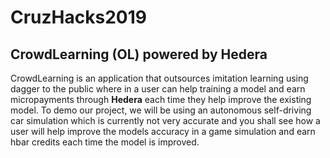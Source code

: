 # CruzHacks2019

## CrowdLearning (OL) powered by Hedera 

CrowdLearning is an application that outsources imitation learning using dagger to the public where in a user can help training a model and earn micropayments through **Hedera** each time they help improve the existing model.
To demo our project, we will be using an autonomous self-driving car simulation which is currently not very accurate and you shall see how a user will help improve the models accuracy in a game simulation and earn hbar credits each time the model is improved.

